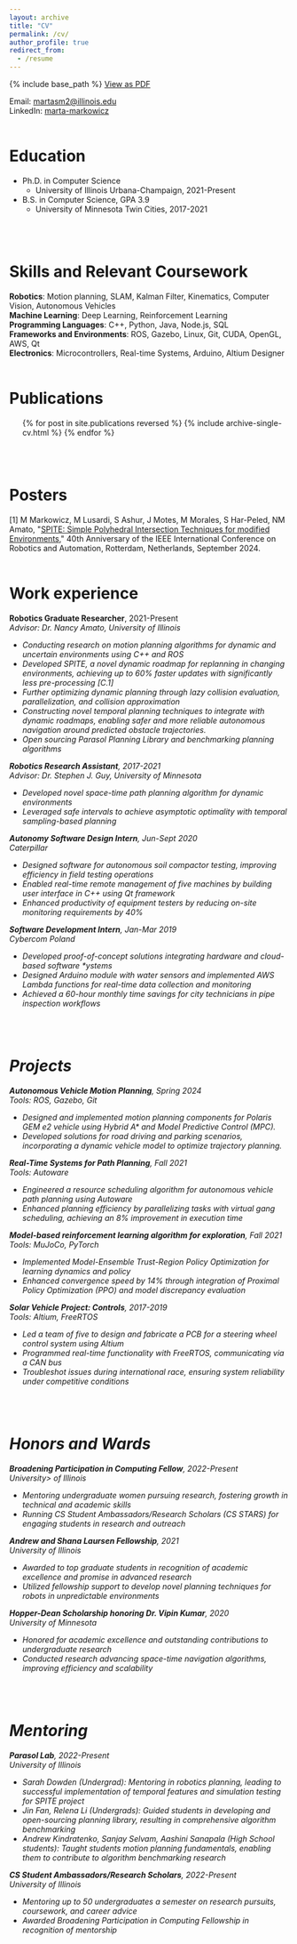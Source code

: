 ```yaml
---
layout: archive
title: "CV"
permalink: /cv/
author_profile: true
redirect_from:
  - /resume
---
```


{% include base_path %}
<a href='https://martasm2.github.io/files/MartaMarkowiczCV_Feb25.pdf'>View as PDF</a>

<!-- # Contact -->
Email: <a href='mailto:martasm2@illinois.edu'>martasm2@illinois.edu</a><br>
LinkedIn: <a href='https://www.linkedin.com/in/marta-markowicz/'>marta-markowicz</a>
<br>
<br>

# Education
* Ph.D. in Computer Science
  * University of Illinois Urbana-Champaign, 2021-Present
* B.S. in Computer Science, GPA 3.9 
  * University of Minnesota Twin Cities, 2017-2021
<br>
<br>


# Skills and Relevant Coursework
**Robotics**: Motion planning, SLAM, Kalman Filter, Kinematics, Computer Vision, Autonomous Vehicles<br>
**Machine Learning**: Deep Learning, Reinforcement Learning<br>
**Programming Languages**: C++, Python, Java, Node.js, SQL<br>
**Frameworks and Environments**: ROS, Gazebo, Linux, Git, CUDA, OpenGL, AWS, Qt<br>
**Electronics**: Microcontrollers, Real-time Systems, Arduino, Altium Designer
<br>
<br>


Publications
======
  <ul>{% for post in site.publications reversed %}
    {% include archive-single-cv.html %}
  {% endfor %}</ul>
<br>
<br>


# Posters
[1] M Markowicz, M Lusardi, S Ashur, J Motes, M Morales, S Har-Peled, NM Amato, "<a href="https://ras.papercept.net/conferences/conferences/ICRAX24/program/ICRAX24_ContentListWeb_3.html\#weint1s_54">SPITE: Simple Polyhedral Intersection Techniques for modified Environments</a>," 40th Anniversary of the IEEE International Conference on Robotics and Automation, Rotterdam, Netherlands, September 2024.
<br>
<br>


# Work experience
**Robotics Graduate Researcher**, 2021-Present<br>
<em>Advisor: Dr. Nancy Amato, University of Illinois<em><br>
* Conducting research on motion planning algorithms for dynamic and uncertain environments using C++ and ROS
* Developed SPITE, a novel dynamic roadmap for replanning in changing environments, achieving up to 60% faster
updates with significantly less pre-processing [C.1]
* Further optimizing dynamic planning through lazy collision evaluation, parallelization, and collision approximation
* Constructing novel temporal planning techniques to integrate with dynamic roadmaps, enabling safer and more
reliable autonomous navigation around predicted obstacle trajectories.
* Open sourcing Parasol Planning Library and benchmarking planning algorithms

**Robotics Research Assistant**, 2017-2021<br>
<em>Advisor: Dr. Stephen J. Guy, University of Minnesota</em><br>
* Developed novel space-time path planning algorithm for dynamic environments
* Leveraged safe intervals to achieve asymptotic optimality with temporal sampling-based planning

**Autonomy Software Design Intern**, Jun-Sept 2020<br>
<em>Caterpillar</em>
* Designed software for autonomous soil compactor testing, improving efficiency in field testing operations
* Enabled real-time remote management of five machines by building user interface in C++ using Qt framework
* Enhanced productivity of equipment testers by reducing on-site monitoring requirements by 40%

**Software Development Intern**, Jan-Mar 2019<br>
<em>Cybercom Poland</em>
*  Developed proof-of-concept solutions integrating hardware and cloud-based software *ystems
* Designed Arduino module with water sensors and implemented AWS Lambda functions for real-time data
collection and monitoring
* Achieved a 60-hour monthly time savings for city technicians in pipe inspection workflows
<br>
<br>


# Projects
**Autonomous Vehicle Motion Planning**, Spring 2024<br>
<em>Tools: ROS, Gazebo, Git</em>
* Designed and implemented motion planning components for Polaris GEM e2 vehicle using Hybrid A* and Model
Predictive Control (MPC).
* Developed solutions for road driving and parking scenarios, incorporating a dynamic vehicle model to optimize
trajectory planning.

**Real-Time Systems for Path Planning**, Fall 2021<br>
<em>Tools: Autoware</em>
* Engineered a resource scheduling algorithm for autonomous vehicle path planning using Autoware
* Enhanced planning efficiency by parallelizing tasks with virtual gang scheduling, achieving an 8% improvement in
execution time

**Model-based reinforcement learning algorithm for exploration**, Fall 2021<br>
<em>Tools: MuJoCo, PyTorch</em>
* Implemented Model-Ensemble Trust-Region Policy Optimization for learning dynamics and policy
* Enhanced convergence speed by 14% through integration of Proximal Policy Optimization (PPO) and model
discrepancy evaluation

**Solar Vehicle Project: Controls**, 2017-2019<br>
<em>Tools: Altium, FreeRTOS</em>
* Led a team of five to design and fabricate a PCB for a steering wheel control system using Altium
* Programmed real-time functionality with FreeRTOS, communicating via a CAN bus
* Troubleshot issues during international race, ensuring system reliability under competitive conditions
<br>
<br>


# Honors and Wards
**Broadening Participation in Computing Fellow**, 2022-Present<br>
<em>University> of Illinois</em>
* Mentoring undergraduate women pursuing research, fostering growth in technical and academic skills
* Running CS Student Ambassadors/Research Scholars (CS STARS) for engaging students in research and outreach

**Andrew and Shana Laursen Fellowship**, 2021<br>
<em>University of Illinois</em>
* Awarded to top graduate students in recognition of academic excellence and promise in advanced research
* Utilized fellowship support to develop novel planning techniques for robots in unpredictable environments

**Hopper-Dean Scholarship honoring Dr. Vipin Kumar**, 2020<br>
<em>University of Minnesota</em>
* Honored for academic excellence and outstanding contributions to undergraduate research
* Conducted research advancing space-time navigation algorithms, improving efficiency and scalability
<br>
<br>


# Mentoring
**Parasol Lab**, 2022-Present<br>
<em>University of Illinois</em>
* Sarah Dowden (Undergrad): Mentoring in robotics planning, leading to successful implementation of temporal
features and simulation testing for SPITE project
* Jin Fan, Relena Li (Undergrads): Guided students in developing and open-sourcing planning library, resulting in
comprehensive algorithm benchmarking
* Andrew Kindratenko, Sanjay Selvam, Aashini Sanapala (High School students): Taught students motion planning
fundamentals, enabling them to contribute to algorithm benchmarking research

**CS Student Ambassadors/Research Scholars**, 2022-Present<br>
<em>University of Illinois</em>
* Mentoring up to 50 undergraduates a semester on research pursuits, coursework, and career advice
* Awarded Broadening Participation in Computing Fellowship in recognition of mentorship

  
<!-- Talks
======
  <ul>{% for post in site.talks reversed %}
    {% include archive-single-talk-cv.html  %}
  {% endfor %}</ul>
  
Teaching
======
  <ul>{% for post in site.teaching reversed %}
    {% include archive-single-cv.html %}
  {% endfor %}</ul> -->

